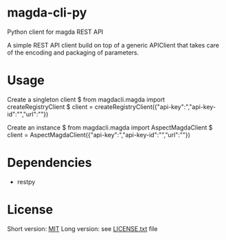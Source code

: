 magda-cli-py
============

Python client for magda REST API

A simple REST API client build on top of a generic APIClient that takes care of the encoding and packaging of parameters.

# Usage

Create a singleton client
$ from magdacli.magda import createRegistryClient
$ client = createRegistryClient({"api-key":"<API-KEY>,"api-key-id":"<API-KEY-ID>","url":"<BASE-URL>"})


Create an instance
$ from magdacli.magda import AspectMagdaClient
$ client = AspectMagdaClient({"api-key":"<API-KEY>,"api-key-id":"<API-KEY-ID>","url":"<BASE-URL>"})
	
	
Dependencies
============

* restpy

License
=======

Short version: [MIT](https://en.wikipedia.org/wiki/MIT_License)
Long version: see [LICENSE.txt](LICENSE.txt) file
	 